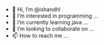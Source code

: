 - 👋 Hi, I’m @ishandhl
- 👀 I’m interested in programming  ...
- 🌱 I’m currently learning java  ...
- 💞️ I’m looking to collaborate on ...
- 📫 How to reach me ...

<!---
ishandhl/ishandhl is a ✨ special ✨ repository because its `README.md` (this file) appears on your GitHub profile.
You can click the Preview link to take a look at your changes.
--->
